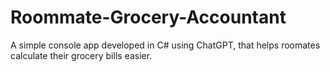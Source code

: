 # Roommate-Grocery-Accountant
A simple console app developed in C# using ChatGPT, that helps roomates calculate their grocery bills easier.
